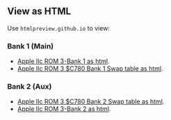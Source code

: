 ## View as HTML

Use `htmlpreview.github.io` to view:
### Bank 1 (Main)
+ [Apple IIc ROM 3-Bank 1 as html](https://htmlpreview.github.io/?https://github.com/baldengineer/Apple-IIc-ROM-Disassembly/blob/main/IIc%20ROM%203/html/Apple%20IIc%20bank1%20of%2003-342-0445%20-%20A.bin.html).
+ [Apple IIc ROM 3 $C780 Bank 1 Swap table as html](https://htmlpreview.github.io/?https://github.com/baldengineer/Apple-IIc-ROM-Disassembly/blob/main/IIc%20ROM%203/html/Apple%20IIc%20C780_bank_switcher%20of%2003-342-0445%20-%20A.bin.html).

### Bank 2 (Aux)
+ [Apple IIc ROM 3 $C780 Bank 2 Swap table as html](https://htmlpreview.github.io/?https://github.com/baldengineer/Apple-IIc-ROM-Disassembly/blob/main/IIc%20ROM%203/html/Apple%20IIc%20bank2_C780_bank_switch_table%20of%2003-342-0445%20-%20A.bin.html).
+ [Apple IIc ROM 3-Bank 2 as html](https://htmlpreview.github.io/?https://github.com/baldengineer/Apple-IIc-ROM-Disassembly/blob/main/IIc%20ROM%203/html/Apple%20IIc%20bank2%20of%2003-342-0445%20-%20A.bin.html).